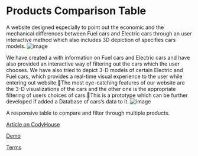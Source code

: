 Products Comparison Table
=========

A website designed especially to point out the economic and the mechanical differences between Fuel cars and Electric cars through an user interactive method which also includes 3D depiction of specifies cars models.
![image](https://user-images.githubusercontent.com/73337212/127607534-8629a04c-a9c9-4993-92a6-424c936987e8.png)

We have created a with information on Fuel cars and Electric cars and have also provided an interactive way of filtering out the cars which the user chooses. We have also tried to depict 3-D models of certain Electric and Fuel cars, which provides a real-time visual experience to the user while entering out website.The most eye-catching features of our website are the 3-D visualizations of the cars and the other one is the appropriate filtering of users choices of cars.This is a prototype which can be further developed if added a Database of cars’s data to it.
![image](https://user-images.githubusercontent.com/73337212/127607577-fb909114-1959-4684-9206-19fdbc44210e.png)


A responsive table to compare and filter through multiple products.

[Article on CodyHouse](https://codyhouse.co/gem/products-comparison-table/)

[Demo](https://codyhouse.co/demo/products-comparison-table/index.html)
 
[Terms](https://codyhouse.co/terms/)
